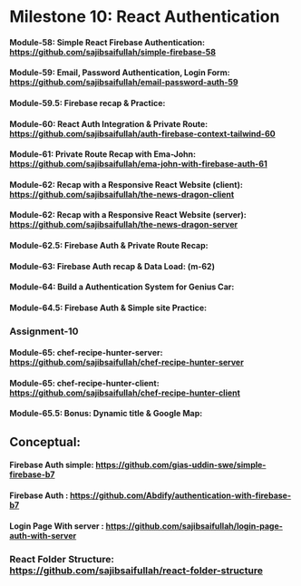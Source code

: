 # Milestone 10: React Authentication
#### Module-58: Simple React Firebase Authentication: https://github.com/sajibsaifullah/simple-firebase-58
#### Module-59: Email, Password Authentication, Login Form: https://github.com/sajibsaifullah/email-password-auth-59
#### Module-59.5: Firebase recap & Practice:
#### Module-60: React Auth Integration & Private Route: https://github.com/sajibsaifullah/auth-firebase-context-tailwind-60
#### Module-61: Private Route Recap with Ema-John: https://github.com/sajibsaifullah/ema-john-with-firebase-auth-61
#### Module-62: Recap with a Responsive React Website (client): https://github.com/sajibsaifullah/the-news-dragon-client
#### Module-62: Recap with a Responsive React Website (server): https://github.com/sajibsaifullah/the-news-dragon-server
#### Module-62.5: Firebase Auth & Private Route Recap:
#### Module-63: Firebase Auth recap & Data Load: (m-62)
#### Module-64: Build a Authentication System for Genius Car:
#### Module-64.5: Firebase Auth & Simple site Practice: 
### Assignment-10
#### Module-65: chef-recipe-hunter-server: https://github.com/sajibsaifullah/chef-recipe-hunter-server
#### Module-65: chef-recipe-hunter-client: https://github.com/sajibsaifullah/chef-recipe-hunter-client
#### Module-65.5: Bonus: Dynamic title & Google Map:

## Conceptual:
#### Firebase Auth simple: https://github.com/gias-uddin-swe/simple-firebase-b7
#### Firebase Auth : https://github.com/Abdify/authentication-with-firebase-b7
#### Login Page With server : https://github.com/sajibsaifullah/login-page-auth-with-server

### React Folder Structure: https://github.com/sajibsaifullah/react-folder-structure